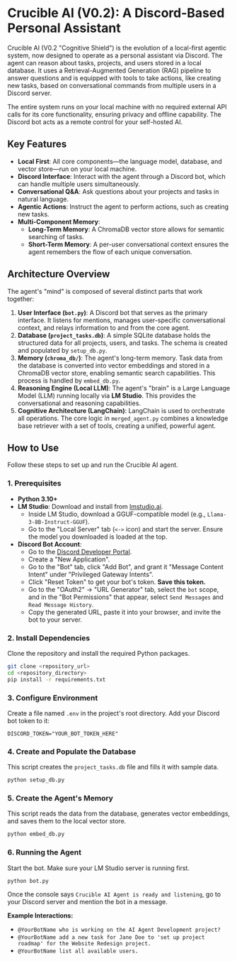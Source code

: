 # Crucible AI (V0.2): A Discord-Based Personal Assistant

Crucible AI (V0.2 "Cognitive Shield") is the evolution of a local-first agentic system, now designed to operate as a personal assistant via Discord. The agent can reason about tasks, projects, and users stored in a local database. It uses a Retrieval-Augmented Generation (RAG) pipeline to answer questions and is equipped with tools to take actions, like creating new tasks, based on conversational commands from multiple users in a Discord server.

The entire system runs on your local machine with no required external API calls for its core functionality, ensuring privacy and offline capability. The Discord bot acts as a remote control for your self-hosted AI.

## Key Features

* **Local First**: All core components—the language model, database, and vector store—run on your local machine.
* **Discord Interface**: Interact with the agent through a Discord bot, which can handle multiple users simultaneously.
* **Conversational Q&A**: Ask questions about your projects and tasks in natural language.
* **Agentic Actions**: Instruct the agent to perform actions, such as creating new tasks.
* **Multi-Component Memory**:
    * **Long-Term Memory**: A ChromaDB vector store allows for semantic searching of tasks.
    * **Short-Term Memory**: A per-user conversational context ensures the agent remembers the flow of each unique conversation.

## Architecture Overview

The agent's "mind" is composed of several distinct parts that work together:

1.  **User Interface (`bot.py`)**: A Discord bot that serves as the primary interface. It listens for mentions, manages user-specific conversational context, and relays information to and from the core agent.
2.  **Database (`project_tasks.db`)**: A simple SQLite database holds the structured data for all projects, users, and tasks. The schema is created and populated by `setup_db.py`.
3.  **Memory (`chroma_db/`)**: The agent's long-term memory. Task data from the database is converted into vector embeddings and stored in a ChromaDB vector store, enabling semantic search capabilities. This process is handled by `embed_db.py`.
4.  **Reasoning Engine (Local LLM)**: The agent's "brain" is a Large Language Model (LLM) running locally via **LM Studio**. This provides the conversational and reasoning capabilities.
5.  **Cognitive Architecture (LangChain)**: LangChain is used to orchestrate all operations. The core logic in `merged_agent.py` combines a knowledge base retriever with a set of tools, creating a unified, powerful agent.

## How to Use

Follow these steps to set up and run the Crucible AI agent.

### 1. Prerequisites

* **Python 3.10+**
* **LM Studio**: Download and install from [lmstudio.ai](https://lmstudio.ai/).
    * Inside LM Studio, download a GGUF-compatible model (e.g., `Llama-3-8B-Instruct-GGUF`).
    * Go to the "Local Server" tab (`<->` icon) and start the server. Ensure the model you downloaded is loaded at the top.
* **Discord Bot Account**:
    * Go to the [Discord Developer Portal](https://discord.com/developers/applications).
    * Create a "New Application".
    * Go to the "Bot" tab, click "Add Bot", and grant it "Message Content Intent" under "Privileged Gateway Intents".
    * Click "Reset Token" to get your bot's token. **Save this token.**
    * Go to the "OAuth2" -> "URL Generator" tab, select the `bot` scope, and in the "Bot Permissions" that appear, select `Send Messages` and `Read Message History`.
    * Copy the generated URL, paste it into your browser, and invite the bot to your server.

### 2. Install Dependencies

Clone the repository and install the required Python packages.

```bash
git clone <repository_url>
cd <repository_directory>
pip install -r requirements.txt
```

### 3. Configure Environment

Create a file named `.env` in the project's root directory. Add your Discord bot token to it:

```
DISCORD_TOKEN="YOUR_BOT_TOKEN_HERE"
```

### 4. Create and Populate the Database

This script creates the `project_tasks.db` file and fills it with sample data.

```bash
python setup_db.py
```

### 5. Create the Agent's Memory

This script reads the data from the database, generates vector embeddings, and saves them to the local vector store.

```bash
python embed_db.py
```

### 6. Running the Agent

Start the bot. Make sure your LM Studio server is running first.

```bash
python bot.py
```

Once the console says `Crucible AI Agent is ready and listening`, go to your Discord server and mention the bot in a message.

**Example Interactions:**

* `@YourBotName who is working on the AI Agent Development project?`
* `@YourBotName add a new task for Jane Doe to 'set up project roadmap' for the Website Redesign project.`
* `@YourBotName list all available users.`
